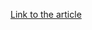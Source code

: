 [Link to the article](https://nortonlifelock.com/blogs/research-group/flubot-targets-android-phone-users)
